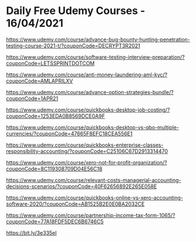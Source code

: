 # Daily Free Udemy Courses - 16/04/2021

https://www.udemy.com/course/advance-bug-bounty-hunting-penetration-testing-course-2021-t/?couponCode=DECRYPT3R2021
https://www.udemy.com/course/software-testing-interview-preparation/?couponCode=LETSSPRINTDOTCOM
https://www.udemy.com/course/anti-money-laundering-aml-kyc/?couponCode=AMLAPRILXV
https://www.udemy.com/course/advance-option-strategies-bundle/?couponCode=1APR21
https://www.udemy.com/course/quickbooks-desktop-job-costing/?couponCode=1253EDA0B8569DCE0A9F
https://www.udemy.com/course/quickbooks-desktop-vs-qbo-multiple-currencies/?couponCode=47665F8EFC18CEA556E1
https://www.udemy.com/course/quickbooks-enterprise-classes-responsibility-accounting/?couponCode=C25106C67D2913314470
https://www.udemy.com/course/xero-not-for-profit-organization/?couponCode=8C119308709D04E56C18
https://www.udemy.com/course/relevant-costs-managerial-accounting-decisions-scenarios/?couponCode=40F62656892E265E058E
https://www.udemy.com/course/quickbooks-online-vs-xero-accounting-software-2020/?couponCode=AB1525B2E0E0BA2032CE
https://www.udemy.com/course/partnership-income-tax-form-1065/?couponCode=77A18FDF5DEC6B6746C5
https://bit.ly/3e335eI

